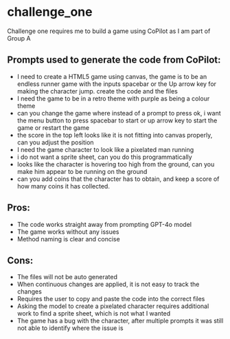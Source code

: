 # challenge_one
Challenge one requires me to build a game using CoPilot as I am part of Group A

## Prompts used to generate the code from CoPilot:
- I need to create a HTML5 game using canvas, the game is to be an endless runner game with the inputs spacebar or the Up arrow key for making the character jump. create the code and the files
- I need the game to be in a retro theme with purple as being a colour theme
- can you change the game where instead of a prompt to press ok, i want the menu button to press spacebar to start or up arrow key to start the game or restart the game
- the score in the top left looks like it is not fitting into canvas properly, can you adjust the position
- I need the game character to look like a pixelated man running
- i do not want a sprite sheet, can you do this programmatically
- looks like the character is hovering too high from the ground, can you make him appear to be running on the ground
- can you add coins that the character has to obtain, and keep a score of how many coins it has collected.

## Pros:
- The code works straight away from prompting GPT-4o model
- The game works without any issues
- Method naming is clear and concise

## Cons:
- The files will not be auto generated
- When continuous changes are applied, it is not easy to track the changes
- Requires the user to copy and paste the code into the correct files
- Asking the model to create a pixelated character requires additional work to find a sprite sheet, which is not what I wanted
- The game has a bug with the character, after multiple prompts it was still not able to identify where the issue is